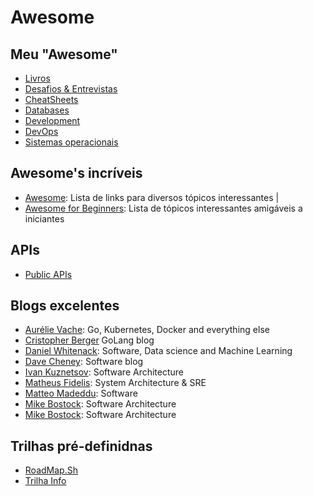 # Awesome

## Meu "Awesome"

- [Livros](./Books/Books.md)
- [Desafios & Entrevistas](./Challenges/Challenges.md)
- [CheatSheets](./CheatSheet/CheatSheets.md)
- [Databases](./Database/Database.md)
- [Development](./Development/Development.md)
- [DevOps](./DevOps/DevOps.md)
- [Sistemas operacionais](./OperatingSystem/OperatingSystems.md)

## Awesome's incríveis

- [Awesome](https://github.com/sindresorhus/awesome): Lista de links para diversos tópicos interessantes |
- [Awesome for Beginners](https://github.com/MunGell/awesome-for-beginners): Lista de tópicos interessantes amigáveis a iniciantes

## APIs

- [Public APIs](https://github.com/public-apis/public-apis)

## Blogs excelentes

- [Aurélie Vache](https://dev.to/aurelievache): Go, Kubernetes, Docker and everything else
- [Cristopher Berger](https://appliedgo.net/) GoLang blog
- [Daniel Whitenack](https://datadan.io/): Software, Data science and Machine Learning
- [Dave Cheney](https://dave.cheney.net/): Software blog
- [Ivan Kuznetsov](https://jeiwan.net/): Software Architecture
- [Matheus Fidelis](https://fidelissauro.dev): System Architecture & SRE
- [Matteo Madeddu](https://madeddu.xyz/posts/): Software
- [Mike Bostock](https://bost.ocks.org/mike/): Software Architecture
- [Mike Bostock](https://observablehq.com/@mbostock): Software Architecture

## Trilhas pré-definidnas

- [RoadMap.Sh](https://roadmap.sh/)
- [Trilha Info](https://trilha.info)
